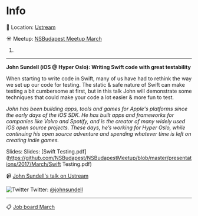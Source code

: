 Info
===========

:round_pushpin: Location: [Ustream](https://goo.gl/maps/p5vkz7fLip22)

:sunny: Meetup: [NSBudapest Meetup March](https://www.meetup.com/NSBudapest/events/238293501/)

1.
---

**John Sundell (iOS @ Hyper Oslo): Writing Swift code with great testability**

When starting to write code in Swift, many of us have had to rethink the way we set up our code for testing. The static & safe nature of Swift can make testing a bit cumbersome at first, but in this talk John will demonstrate some techniques that could make your code a lot easier & more fun to test.

*John has been building apps, tools and games for Apple's platforms since the early days of the iOS SDK. He has built apps and frameworks for companies like Volvo and Spotify, and is the creator of many widely used iOS open source projects. These days, he’s working for Hyper Oslo, while continuing his open source adventure and spending whatever time is left on creating indie games.*

Slides: Slides: [Swift Testing.pdf](https://github.com/NSBudapest/NSBudapestMeetup/blob/master/presentations/2017/March/Swift Testing.pdf)

:video_camera: [John Sundell's talk on Ustream](http://www.ustream.tv/recorded/101118612)

![Twitter](http://i.imgur.com/wWzX9uB.png) Twitter: [@johnsundell](https://twitter.com/johnsundell)

___

:clipboard: [Job board March](https://github.com/NSBudapest/NSBudapestMeetup/blob/master/Jobs/2017/March.md)
